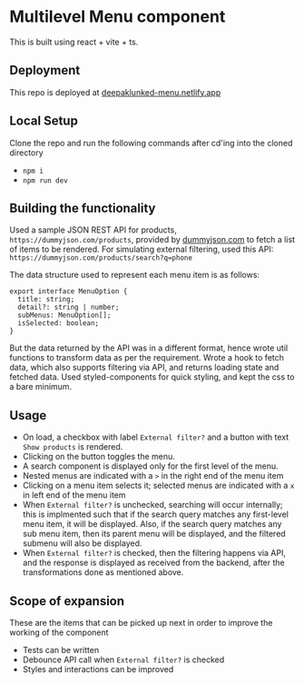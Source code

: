 # Multilevel Menu component

This is built using react + vite + ts.

## Deployment

This repo is deployed at [deepaklunked-menu.netlify.app](https://deepaklunked-menu.netlify.app/)

## Local Setup

Clone the repo and run the following commands after cd'ing into the cloned directory
 - `npm i`
 - `npm run dev`

## Building the functionality

Used a sample JSON REST API for products, `https://dummyjson.com/products`, provided by [dummyjson.com](www.dummyjson.com) to fetch a list of items to be rendered.
For simulating external filtering, used this API: `https://dummyjson.com/products/search?q=phone`

The data structure used to represent each menu item is as follows:
```
export interface MenuOption {
  title: string;
  detail?: string | number;
  subMenus: MenuOption[];
  isSelected: boolean;
}
```

But the data returned by the API was in a different format, hence wrote util functions to transform data as per the requirement.
Wrote a hook to fetch data, which also supports filtering via API, and returns loading state and fetched data.
Used styled-components for quick styling, and kept the css to a bare minimum.

## Usage

 - On load, a checkbox with label `External filter?` and a button with text `Show products` is rendered.
 - Clicking on the button toggles the menu.
 - A search component is displayed only for the first level of the menu.
 - Nested menus are indicated with a `>` in the right end of the menu item
 - Clicking on a menu item selects it; selected menus are indicated with a `x` in left end of the menu item
 - When `External filter?` is unchecked, searching will occur internally; this is implmented such that if the search query matches any first-level menu item, it will be displayed. Also, if the search query matches any sub menu item, then its parent menu will be displayed, and the filtered submenu will also be displayed.
 - When `External filter?` is checked, then the filtering happens via API, and the response is displayed as received from the backend, after the transformations done as mentioned above.


## Scope of expansion

These are the items that can be picked up next in order to improve the working of the component

 - Tests can be written
 - Debounce API call when `External filter?` is checked
 - Styles and interactions can be improved

